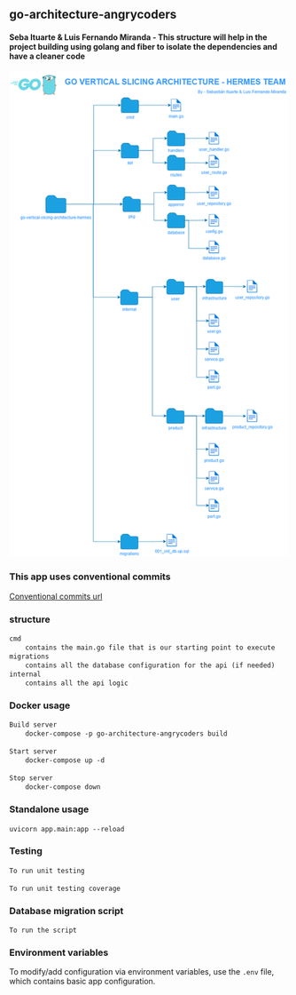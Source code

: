 ## go-architecture-angrycoders

#### Seba Ituarte & Luis Fernando Miranda - This structure will help in the project building using golang and fiber to isolate the dependencies and have a cleaner code

![alt text](./go_vertical-slicing-architecture.drawio.png)

### This app uses conventional commits

[Conventional commits url](https://www.conventionalcommits.org/en/v1.0.0/)

### structure

    cmd
        contains the main.go file that is our starting point to execute
    migrations
        contains all the database configuration for the api (if needed)
    internal
        contains all the api logic

### Docker usage

    Build server
        docker-compose -p go-architecture-angrycoders build

    Start server
        docker-compose up -d

    Stop server
        docker-compose down

### Standalone usage

    uvicorn app.main:app --reload

### Testing

    To run unit testing

    To run unit testing coverage

### Database migration script

    To run the script

### Environment variables

To modify/add configuration via environment variables, use the `.env` file, which contains basic app configuration.
